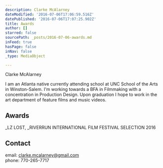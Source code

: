 ```yaml
---
description: Clarke McAlarney
dateModified: '2016-07-06T17:06:59.516Z'
datePublished: '2016-07-06T17:07:25.902Z'
title: Awards
author: []
starred: false
sourcePath: _posts/2016-07-06-awards.md
inFeed: true
hasPage: false
inNav: false
_type: MediaObject

---
```

Clarke McAlarney

I am an Atlanta native currently attending school at UNC School of the Arts in Winston-Salem. I'm working towards a BFA in Filmmaking with a concentration in Production Design. Upon graduation I hope to work in the art department of feature films and music videos.

## Awards

_LZ LOST, _RIVERRUN INTERNATIONAL FILM FESTIVAL SELECTION 2016

## Contact

email: clarke.mcalarney@gmail.com  
phone: 770-265-7717